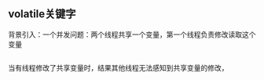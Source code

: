 ## volatile关键字

背景引入：一个并发问题：两个线程共享一个变量，第一个线程负责修改读取这个变量

```java
```

当有线程修改了共享变量时，结果其他线程无法感知到共享变量的修改，

